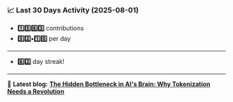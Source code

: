 <!--START_STATS-->
### 📈 Last 30 Days Activity (2025-08-01)  
- **1️⃣5️⃣6️⃣3️⃣** contributions  
- **5️⃣2️⃣•1️⃣0️⃣** per day
---
- **6️⃣2️⃣** day streak!
---
📝 **Latest blog:** [**The Hidden Bottleneck in AI's Brain: Why Tokenization Needs a Revolution**](https://andriak.com/blog/tokenization-revolution)
<!--END_STATS-->
